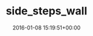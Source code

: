 ---
title:		"side_steps_wall"
type:		"upload"
description:		"TBC"
date:		"2016-01-08 15:19:51+00:00"
album:		"experimental"
filename:		"side-steps-wall.md"
series:		""
cl_public_id:		"experimental/side_steps_wall"
cl_version:		1497004440
format:		"tiff"
bytes:		6734448
width:		2158
height:		1440
exposure_mode:		"Auto"
program:		"Aperture-priority AE"
aperture:		"4.5"
focal_length:		"38.0 mm"
iso:		"250"
shutter_speed:		"1/320"
metering:		"Multi-segment"
flash:		"Off, Did not fire"
white_balance:		"Custom"
colour_temp:		"5950"
has_crop:		"false"
orientation:		"Horizontal (normal)"
camera_model:		"NIKON D800"
lens_info:		"24-70mm f/2.8"
artist:		"No artist info"
x_resolution:		"300"
y_resolution:		"300"
---